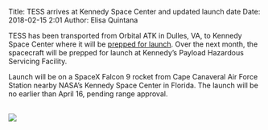 Title: TESS arrives at Kennedy Space Center and updated launch date
Date: 2018-02-15 2:01
Author: Elisa Quintana

TESS has been transported from Orbital ATK in Dulles, VA, to Kennedy Space Center where it will be [prepped for launch](https://www.nasa.gov/feature/goddard/2018/nasa-s-transiting-exoplanet-survey-satellite-arrives-at-kennedy-space-center-for-launch). Over the next month, the spacecraft will be prepped for launch at Kennedy’s Payload Hazardous Servicing Facility.

 Launch will be on a SpaceX Falcon 9 rocket from Cape Canaveral Air Force Station nearby NASA’s Kennedy Space Center in Florida. The launch will be no earlier than April 16, pending range approval.


<br/>
<img class="img-responsive" style="max-width:67%;" src="images/tess-at-ksc.jpg">
<br/>


